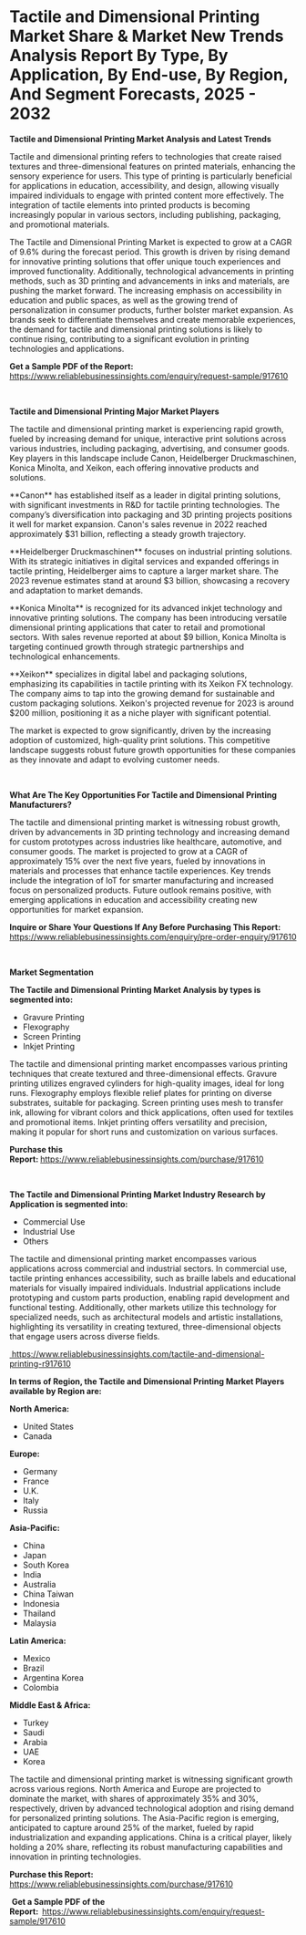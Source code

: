 <p><h1>Tactile and Dimensional Printing Market Share & Market New Trends Analysis Report By Type, By Application, By End-use, By Region, And Segment Forecasts, 2025 - 2032</h1></p><p><strong>Tactile and Dimensional Printing Market Analysis and Latest Trends</strong></p>
<p><p>Tactile and dimensional printing refers to technologies that create raised textures and three-dimensional features on printed materials, enhancing the sensory experience for users. This type of printing is particularly beneficial for applications in education, accessibility, and design, allowing visually impaired individuals to engage with printed content more effectively. The integration of tactile elements into printed products is becoming increasingly popular in various sectors, including publishing, packaging, and promotional materials.</p><p>The Tactile and Dimensional Printing Market is expected to grow at a CAGR of 9.6% during the forecast period. This growth is driven by rising demand for innovative printing solutions that offer unique touch experiences and improved functionality. Additionally, technological advancements in printing methods, such as 3D printing and advancements in inks and materials, are pushing the market forward. The increasing emphasis on accessibility in education and public spaces, as well as the growing trend of personalization in consumer products, further bolster market expansion. As brands seek to differentiate themselves and create memorable experiences, the demand for tactile and dimensional printing solutions is likely to continue rising, contributing to a significant evolution in printing technologies and applications.</p></p>
<p><strong>Get a Sample PDF of the Report:&nbsp;</strong> <a href="https://www.reliablebusinessinsights.com/enquiry/request-sample/917610?utm_campaign=3120&utm_medium=2&utm_source=Github&utm_content=ia&utm_term=18042025&utm_id=tactile-and-dimensional-printing">https://www.reliablebusinessinsights.com/enquiry/request-sample/917610</a></p>
<p>&nbsp;</p>
<p><strong>Tactile and Dimensional Printing Major Market Players</strong></p>
<p><p>The tactile and dimensional printing market is experiencing rapid growth, fueled by increasing demand for unique, interactive print solutions across various industries, including packaging, advertising, and consumer goods. Key players in this landscape include Canon, Heidelberger Druckmaschinen, Konica Minolta, and Xeikon, each offering innovative products and solutions.</p><p>**Canon** has established itself as a leader in digital printing solutions, with significant investments in R&D for tactile printing technologies. The company’s diversification into packaging and 3D printing projects positions it well for market expansion. Canon's sales revenue in 2022 reached approximately $31 billion, reflecting a steady growth trajectory.</p><p>**Heidelberger Druckmaschinen** focuses on industrial printing solutions. With its strategic initiatives in digital services and expanded offerings in tactile printing, Heidelberger aims to capture a larger market share. The 2023 revenue estimates stand at around $3 billion, showcasing a recovery and adaptation to market demands.</p><p>**Konica Minolta** is recognized for its advanced inkjet technology and innovative printing solutions. The company has been introducing versatile dimensional printing applications that cater to retail and promotional sectors. With sales revenue reported at about $9 billion, Konica Minolta is targeting continued growth through strategic partnerships and technological enhancements.</p><p>**Xeikon** specializes in digital label and packaging solutions, emphasizing its capabilities in tactile printing with its Xeikon FX technology. The company aims to tap into the growing demand for sustainable and custom packaging solutions. Xeikon's projected revenue for 2023 is around $200 million, positioning it as a niche player with significant potential.</p><p>The market is expected to grow significantly, driven by the increasing adoption of customized, high-quality print solutions. This competitive landscape suggests robust future growth opportunities for these companies as they innovate and adapt to evolving customer needs.</p></p>
<p>&nbsp;</p>
<p><strong>What Are The Key Opportunities For Tactile and Dimensional Printing Manufacturers?</strong></p>
<p><p>The tactile and dimensional printing market is witnessing robust growth, driven by advancements in 3D printing technology and increasing demand for custom prototypes across industries like healthcare, automotive, and consumer goods. The market is projected to grow at a CAGR of approximately 15% over the next five years, fueled by innovations in materials and processes that enhance tactile experiences. Key trends include the integration of IoT for smarter manufacturing and increased focus on personalized products. Future outlook remains positive, with emerging applications in education and accessibility creating new opportunities for market expansion.</p></p>
<p><strong>Inquire or Share Your Questions If Any Before Purchasing This Report:</strong> <a href="https://www.reliablebusinessinsights.com/enquiry/pre-order-enquiry/917610?utm_campaign=3120&utm_medium=2&utm_source=Github&utm_content=ia&utm_term=18042025&utm_id=tactile-and-dimensional-printing">https://www.reliablebusinessinsights.com/enquiry/pre-order-enquiry/917610</a></p>
<p>&nbsp;</p>
<p><strong>Market Segmentation</strong></p>
<p><strong>The Tactile and Dimensional Printing Market Analysis by types is segmented into:</strong></p>
<p><ul><li>Gravure Printing</li><li>Flexography</li><li>Screen Printing</li><li>Inkjet Printing</li></ul></p>
<p><p>The tactile and dimensional printing market encompasses various printing techniques that create textured and three-dimensional effects. Gravure printing utilizes engraved cylinders for high-quality images, ideal for long runs. Flexography employs flexible relief plates for printing on diverse substrates, suitable for packaging. Screen printing uses mesh to transfer ink, allowing for vibrant colors and thick applications, often used for textiles and promotional items. Inkjet printing offers versatility and precision, making it popular for short runs and customization on various surfaces.</p></p>
<p><strong>Purchase this Report:&nbsp;</strong><a href="https://www.reliablebusinessinsights.com/purchase/917610?utm_campaign=3120&utm_medium=2&utm_source=Github&utm_content=ia&utm_term=18042025&utm_id=tactile-and-dimensional-printing">https://www.reliablebusinessinsights.com/purchase/917610</a></p>
<p>&nbsp;</p>
<p><strong>The Tactile and Dimensional Printing Market Industry Research by Application is segmented into:</strong></p>
<p><ul><li>Commercial Use</li><li>Industrial Use</li><li>Others</li></ul></p>
<p><p>The tactile and dimensional printing market encompasses various applications across commercial and industrial sectors. In commercial use, tactile printing enhances accessibility, such as braille labels and educational materials for visually impaired individuals. Industrial applications include prototyping and custom parts production, enabling rapid development and functional testing. Additionally, other markets utilize this technology for specialized needs, such as architectural models and artistic installations, highlighting its versatility in creating textured, three-dimensional objects that engage users across diverse fields.</p></p>
<p><a href="https://www.reliablebusinessinsights.com/tactile-and-dimensional-printing-r917610?utm_campaign=3120&utm_medium=2&utm_source=Github&utm_content=ia&utm_term=18042025&utm_id=tactile-and-dimensional-printing">&nbsp;https://www.reliablebusinessinsights.com/tactile-and-dimensional-printing-r917610</a></p>
<p><strong>In terms of Region, the Tactile and Dimensional Printing Market Players available by Region are:</strong></p>
<p>
    <p> <strong> North America: </strong>
        <ul>
            <li>United States</li>
            <li>Canada</li>
        </ul>
        </p> 
    <p> <strong> Europe: </strong>
        <ul>
            <li>Germany</li>
            <li>France</li>
            <li>U.K.</li>
            <li>Italy</li>
            <li>Russia</li>
        </ul>
        </p> 
    <p> <strong> Asia-Pacific: </strong>
        <ul>
            <li>China</li>
            <li>Japan</li>
            <li>South Korea</li>
            <li>India</li>
            <li>Australia</li>
            <li>China Taiwan</li>
            <li>Indonesia</li>
            <li>Thailand</li>
            <li>Malaysia</li>
        </ul>
        </p> 
    <p> <strong> Latin America: </strong>
        <ul>
            <li>Mexico</li>
            <li>Brazil</li>
            <li>Argentina Korea</li>
            <li>Colombia</li>
        </ul>
        </p> 
    <p> <strong> Middle East & Africa: </strong>
        <ul>
            <li>Turkey</li>
            <li>Saudi</li>
            <li>Arabia</li>
            <li>UAE</li>
            <li>Korea</li>
        </ul>
    </p>
    </p>
<p><p>The tactile and dimensional printing market is witnessing significant growth across various regions. North America and Europe are projected to dominate the market, with shares of approximately 35% and 30%, respectively, driven by advanced technological adoption and rising demand for personalized printing solutions. The Asia-Pacific region is emerging, anticipated to capture around 25% of the market, fueled by rapid industrialization and expanding applications. China is a critical player, likely holding a 20% share, reflecting its robust manufacturing capabilities and innovation in printing technologies.</p></p>
<p><strong>Purchase this Report: </strong><a href="https://www.reliablebusinessinsights.com/purchase/917610?utm_campaign=3120&utm_medium=2&utm_source=Github&utm_content=ia&utm_term=18042025&utm_id=tactile-and-dimensional-printing">https://www.reliablebusinessinsights.com/purchase/917610</a></p>
<p>&nbsp;<strong>Get a Sample PDF of the Report:&nbsp;&nbsp;</strong><a href="https://www.reliablebusinessinsights.com/enquiry/request-sample/917610?utm_campaign=3120&utm_medium=2&utm_source=Github&utm_content=ia&utm_term=18042025&utm_id=tactile-and-dimensional-printing">https://www.reliablebusinessinsights.com/enquiry/request-sample/917610</a></p>
<p><strong></strong></p>
<p><p></p><p></p><p></p></p>